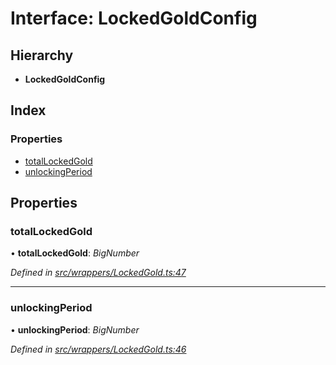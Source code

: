 # Interface: LockedGoldConfig

## Hierarchy

* **LockedGoldConfig**

## Index

### Properties

* [totalLockedGold](_wrappers_lockedgold_.lockedgoldconfig.md#totallockedgold)
* [unlockingPeriod](_wrappers_lockedgold_.lockedgoldconfig.md#unlockingperiod)

## Properties

###  totalLockedGold

• **totalLockedGold**: *BigNumber*

*Defined in [src/wrappers/LockedGold.ts:47](https://github.com/celo-org/celo-monorepo/blob/master/packages/contractkit/src/wrappers/LockedGold.ts#L47)*

___

###  unlockingPeriod

• **unlockingPeriod**: *BigNumber*

*Defined in [src/wrappers/LockedGold.ts:46](https://github.com/celo-org/celo-monorepo/blob/master/packages/contractkit/src/wrappers/LockedGold.ts#L46)*
